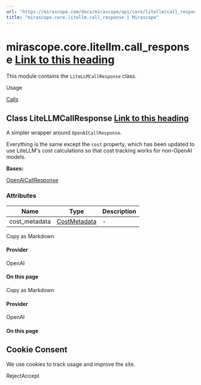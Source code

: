 ```yaml
---
url: "https://mirascope.com/docs/mirascope/api/core/litellm/call_response"
title: "mirascope.core.litellm.call_response | Mirascope"
---
```


# mirascope.core.litellm.call\_response [Link to this heading](https://mirascope.com/docs/mirascope/api/core/litellm/call_response\#mirascope-core-litellm-call-response)

This module contains the `LiteLLMCallResponse` class.

Usage

[Calls](https://mirascope.com/docs/mirascope/learn/calls#handling-responses)

## Class LiteLLMCallResponse [Link to this heading](https://mirascope.com/docs/mirascope/api/core/litellm/call_response\#litellmcallresponse)

A simpler wrapper around `OpenAICallResponse`.

Everything is the same except the `cost` property, which has been updated to use
LiteLLM's cost calculations so that cost tracking works for non-OpenAI models.

**Bases:**

[OpenAICallResponse](https://mirascope.com/docs/mirascope/api/core/openai/call_response#openaicallresponse)

### Attributes

| Name | Type | Description |
| --- | --- | --- |
| cost\_metadata | [CostMetadata](https://mirascope.com/docs/mirascope/api/core/base/types#costmetadata) | - |

Copy as Markdown

#### Provider

OpenAI

#### On this page

Copy as Markdown

#### Provider

OpenAI

#### On this page

## Cookie Consent

We use cookies to track usage and improve the site.

RejectAccept